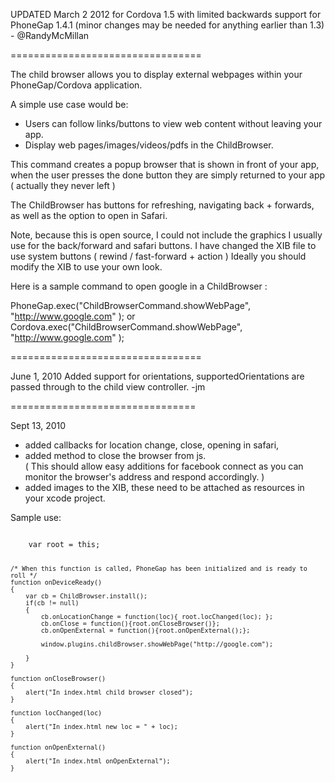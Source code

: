 UPDATED March 2 2012 for Cordova 1.5 with limited backwards support for PhoneGap 1.4.1 (minor changes may be needed for anything earlier than 1.3) - @RandyMcMillan

=================================

The child browser allows you to display external webpages within your PhoneGap/Cordova application.

A simple use case would be:

- Users can follow links/buttons to view web content without leaving your app. 
- Display web pages/images/videos/pdfs in the ChildBrowser.

This command creates a popup browser that is shown in front of your app, when the user presses the done button they are simply returned to your app ( actually they never left )

The ChildBrowser has buttons for refreshing, navigating back + forwards, as well as the option to open in Safari.

Note, because this is open source, I could not include the graphics I usually use for the back/forward and safari buttons.  I have changed the XIB file to use system buttons ( rewind / fast-forward + action ) Ideally you should modify the XIB to use your own look.

Here is a sample command to open google in a ChildBrowser :

PhoneGap.exec("ChildBrowserCommand.showWebPage", "http://www.google.com" );
or
Cordova.exec("ChildBrowserCommand.showWebPage", "http://www.google.com" );

=================================

June 1, 2010
Added support for orientations, supportedOrientations are passed through to the child view controller. -jm


================================

Sept 13, 2010
+ added callbacks for location change, close, opening in safari, 
+ added method to close the browser from js.  
( This should allow easy additions for facebook connect as you can monitor the browser's address and respond accordingly.  )
+ added images to the XIB, these need to be attached as resources in your xcode project.

Sample use:

<code>
	var root = this;
	
	/* When this function is called, PhoneGap has been initialized and is ready to roll */
	function onDeviceReady()
	{
		var cb = ChildBrowser.install();
		if(cb != null)
		{
			cb.onLocationChange = function(loc){ root.locChanged(loc); };
			cb.onClose = function(){root.onCloseBrowser()};
			cb.onOpenExternal = function(){root.onOpenExternal();};

			window.plugins.childBrowser.showWebPage("http://google.com");
			
		}
	}

	function onCloseBrowser()
	{
		alert("In index.html child browser closed");
	}
	
	function locChanged(loc)
	{
		alert("In index.html new loc = " + loc);
	}
	
	function onOpenExternal()
	{
		alert("In index.html onOpenExternal");
	}
</code>





